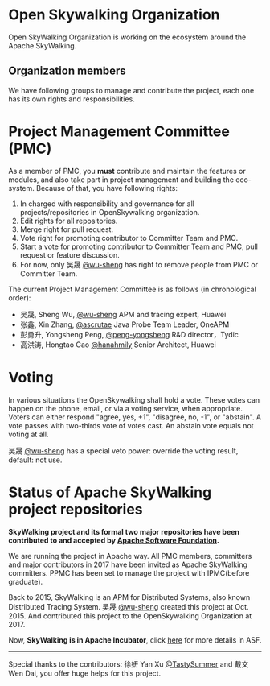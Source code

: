 # Open Skywalking Organization
Open SkyWalking Organization is working on the ecosystem around the Apache SkyWalking.

## Organization members
We have following groups to manage and contribute the project, each one has its own rights and responsibilities.

# Project Management Committee (PMC)
As a member of PMC, you **must** contribute and maintain the features or modules, and also take part in project management and building the eco-system. Because of that, you have following rights:
1. In charged with responsibility and governance for all projects/repositories in OpenSkywalking organization.
1. Edit rights for all repositories.
1. Merge right for pull request.
1. Vote right for promoting contributor to Committer Team and PMC.
1. Start a vote for promoting contributor to Committer Team and PMC, pull request or feature discussion.
1. For now, only 吴晟 [@wu-sheng](https://github.com/wu-sheng) has right to remove people from PMC or Committer Team.

The current Project Management Committee is as follows (in chronological order):
* 吴晟, Sheng Wu, [@wu-sheng](https://github.com/wu-sheng) APM and tracing expert, Huawei
* 张鑫, Xin Zhang, [@ascrutae](https://github.com/ascrutae) Java Probe Team Leader, OneAPM
* 彭勇升, Yongsheng Peng, [@peng-yongsheng](https://github.com/peng-yongsheng) R&D director，Tydic
* 高洪涛, Hongtao Gao [@hanahmily](http://githun.com/hanahmily) Senior Architect, Huawei

# Voting

In various situations the OpenSkywalking shall hold a vote. These votes can happen on the phone, email, or via a voting service, when appropriate. Voters can either respond "agree, yes, +1", "disagree, no, -1", or "abstain". A vote passes with two-thirds vote of votes cast. An abstain vote equals not voting at all.

吴晟 [@wu-sheng](https://github.com/wu-sheng) has a special veto power: override the voting result, default: not use.

# Status of Apache SkyWalking project repositories
**SkyWalking project and its formal two major repositories have been contributed to and accepted by [Apache Software Foundation](https://github.com/apache).**

We are running the project in Apache way. All PMC members, committers and major contributors in 2017 have been invited as Apache SkyWalking committers. PPMC has been set to manage the project with IPMC(before graduate). 

Back to 2015, SkyWalking is an APM for Distributed Systems, also known Distributed Tracing System. 吴晟 [@wu-sheng](https://github.com/wu-sheng) created this project at Oct. 2015. And contributed this project to the OpenSkywalking Organization at 2017.

Now, **SkyWalking is in Apache Incubator**, click [here](https://incubator.apache.org/projects/skywalking.html) for more details in ASF.

___
Special thanks to the contributors: 徐妍 Yan Xu [@TastySummer](https://github.com/TastySummer) and 戴文 Wen Dai, you offer huge helps for this project.
